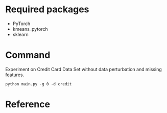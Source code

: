 # Required packages
* PyTorch
* kmeans_pytorch
* sklearn


# Command
Experiment on Credit Card Data Set without data perturbation and missing features.
```
python main.py -g 0 -d credit
```

# Reference


